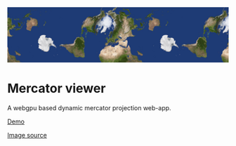 <img alt="Header" src="assets/banner.jpeg">

# Mercator viewer

A webgpu based dynamic mercator projection web-app.

[Demo](https://nahuel-m.github.io/mercator_webgpu/)

[Image source](https://visibleearth.nasa.gov/images/57752/blue-marble-land-surface-shallow-water-and-shaded-topography)
